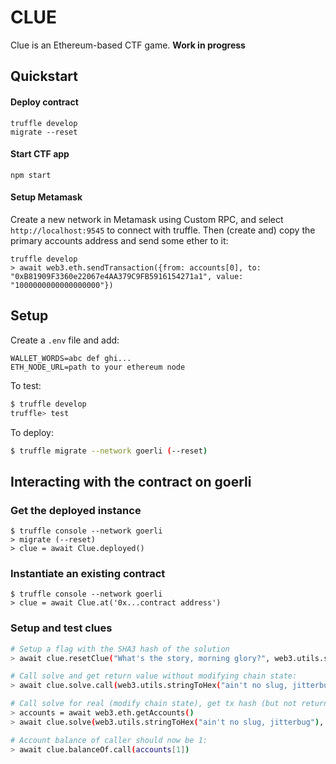 # CLUE

Clue is an Ethereum-based CTF game. **Work in progress**

## Quickstart

#### Deploy contract

```
truffle develop
migrate --reset
```

#### Start CTF app

```
npm start
```

#### Setup Metamask

Create a new network in Metamask using Custom RPC, and select `http://localhost:9545` to connect with truffle. Then
(create and) copy the primary accounts address and send some ether to it:

```
truffle develop
> await web3.eth.sendTransaction({from: accounts[0], to: "0xB81909F3360e22067e4AA379C9FB5916154271a1", value: "1000000000000000000"})
```

## Setup

Create a `.env` file and add:

```
WALLET_WORDS=abc def ghi...
ETH_NODE_URL=path to your ethereum node
```

To test:

```sh
$ truffle develop
truffle> test
```

To deploy:

```sh
$ truffle migrate --network goerli (--reset)
```

## Interacting with the contract on goerli

### Get the deployed instance

```
$ truffle console --network goerli
> migrate (--reset)
> clue = await Clue.deployed()
```

### Instantiate an existing contract

```
$ truffle console --network goerli
> clue = await Clue.at('0x...contract address')
```

### Setup and test clues

```sh
# Setup a flag with the SHA3 hash of the solution
> await clue.resetClue("What's the story, morning glory?", web3.utils.sha3("ain't no slug, jitterbug"))

# Call solve and get return value without modifying chain state:
> await clue.solve.call(web3.utils.stringToHex("ain't no slug, jitterbug"))

# Call solve for real (modify chain state), get tx hash (but not return value):
> accounts = await web3.eth.getAccounts()
> await clue.solve(web3.utils.stringToHex("ain't no slug, jitterbug"), {from: accounts[1]})

# Account balance of caller should now be 1:
> await clue.balanceOf.call(accounts[1])
```
